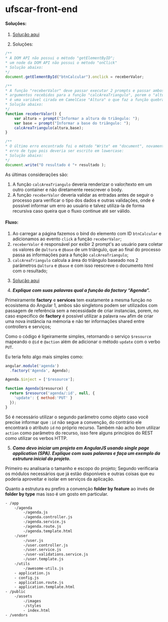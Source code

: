 # ufscar-front-end

#### Soluções:

1) [Solução aqui](01)

2) Soluções:
```javascript
/**
* A DOM API não possui o método "getElementByID";
* um node da DOM API não possui o método "onClick"
* Solução abaixo:
*/
document.getElementById("btnCalcular").onclick = receberValor;
```

```javascript
/**
* A função "receberValor" deve passar executar 2 prompts e passar ambos os 
* argumentos recebidos para a função "calcAreaTriangulo", porem o "altura"
* é uma variável cirada em CamelCase "Altura" o que faz a função quebrar;
* Solução abaixo:
*/
function receberValor() {
    var altura = prompt("Informar a altura do triângulo: ");
    var base = prompt("Informar a base do triângulo: ");
    calcAreaTriangulo(altura,base);
}
```

```javascript
/**
* O último erro encontrado foi o método "Write" em "document", novamente foi um
* erro de typo pois deveria ser escrito em lowercase:
* Solução abaixo:
*/
document.write("O resultado é "+ resultado );
```

As últimas considerações são:

1. A função `calcAreaTriangulo` deveria renderizar o valor/texto em um outro container e não diretamente reescrever o body.
2. A função `receberValor` deveria validar as entradas antes de seguir o processo para verificar o tipo dos dados e outras validações, onde é possível informar um erro ao usuário e talvez utiliza-la de forma recursiva caso queira que o fluxo continue até ser válido.

#### Fluxo:

1. Ao carregar a página fazemos o bind do elemento com ID `btnCalcular` e adicionamos ao evento `click` a função `receberValor`;
2. `receberValor` é responsável por exibir 2 prompt's ao usuário para coletar os valores de `@altura` e `@base` de um triângulo, que ao final do processo passa as informações para a função `calcAreaTriangulo`;
3. `calcAreaTriangulo` calcula a área do triângulo baseado nos 2 parâmetros `@altura` e `@base` e com isso reescreve o documento html com o resultado;

3) [Solução aqui](03)

4) ***Explique com suas palavras qual a função da factory “Agenda”.***

Primeiramente **factory** e **services** tem exatamente a mesma função no ecosistema do Angular 1, ambos são singletons podem ser utilizados com passagem de referência sem a necessidade de criar instancias, porem, no caso especifico de **factory** é possível utilizar a palavra `new` afim de criar uma nova instância na mémoria e não ter informações shared entre controllers e serviços;

Como o código é ligeiramente simples, retornando o serviço `$resource`  mapeando o `@id` e `@action` além de adicionar o método `update` com o verbo `PUT`.

Eu teria feito algo mais simples como:
```javascript
angular.module('agenda')
  .factory('Agenda', Agenda);

Agenda.$inject = ['$resource'];

function Agenda($resource) {
  return $resource('agenda/:id', null, {
    'update': { method:'PUT' }
  });
}
```

Só é necessário utilizar o segundo parâmetro como objeto caso você precise informar que `:id` não segue a convenção, do contrário ele encontrará o atributo `id` no próprio recurso. Também não acho bom utilizar `action` como parâmetro do recurso, isso fere alguns princípios do REST como utilizar os verbos HTTP.

5) ***Como devo iniciar um projeto em AngularJS usando single page application (SPA). Explique com suas palavras e faça um exemplo da estrutura inicial do projeto.***

Primeiro eu analisaria o tamanho e escopo do projeto; Segundo verificaria os módulos necessários que já estão disponíveis e outras coisas que eu poderia aproveitar e isolar em serviços da aplicação.

Quanto a estrutura eu prefiro a convenção **folder by feature** ao invés de **folder by type** mas isso é um gosto em particular.

```bash
- /app
    -/agenda
        -/agenda.js
        -/agenda.controller.js
        -/agenda.service.js
        -/agenda.route.js
        -/agenda.template.html
    -/user
        -/user.js
        -/user.controller.js
        -/user.service.js
        -/user-validations.service.js
        -/user.template.js
    -/utils
        -/awesome-utils.js
    - application.js
    - config.js
    - application.route.js
    - application.template.html
- /public
    -/assets
        -/images
        -/styles
        - index.html
- /vendors
```
